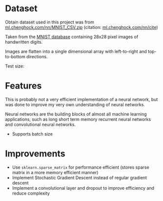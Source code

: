 # Dataset
Obtain dataset used in this project was from [ml.chenghock.com/nn/MNIST_CSV.zip](https://ml.chenghock.com/nn/MNIST_CSV.zip) (citation: [ml.chenghock.com/nn/cite](https://ml.chenghock.com/nn/cite))

Taken from the [MNIST database](https://en.wikipedia.org/wiki/MNIST_database) containing 28x28 pixel images of handwritten digits.

Images are flatten into a single dimensional array with left-to-right and top-to-bottom directions.

Test size: 

# Features
This is probably not a very efficient implementation of a neural network, but was done to improve my very own understanding of neural networks.

Neural networks are the building blocks of almost all machine learning applications, such as long short term memory recurrent neural networks and convolutional neural networks.

- Supports batch size

# Improvements
- Use `sklearn.sparse_matrix` for performance efficient (stores sparse matrix in a more memory efficient manner)
- Implement Stochastic Gradient Descent instead of regular gradient descent
- Implement a convolutional layer and dropout to improve efficiency and reduce complexity
